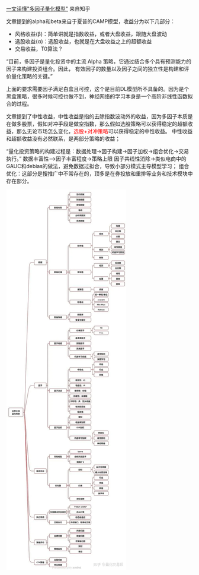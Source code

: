 [一文读懂"多因子量化模型"](https://zhuanlan.zhihu.com/p/684300637)
来自知乎

文章提到的alpha和beta来自于夏普的CAMP模型，收益分为以下几部分：
- 风格收益(β)：简单讲就是指数收益，或者大盘收益，跟随大盘波动
- 选股收益(α)：选股收益，也就是在大盘收益之上的超额收益
- 交易收益，T0算法？

“目前，多因子是量化投资中的主流 Alpha 策略，它通过结合多个具有预测能力的因子来构建投资组合。因此， 有效因子的数量以及因子之间的独立性是构建和评价量化策略的关键。”

上面的要求需要因子满足白盒且可控，这个是目前DL模型所不具备的。因为是个黑盒策略，很多时候可控也做不到，神经网络的学习本身是一个高阶非线性函数拟合的过程。

文章提到了中性收益，中性收益是指的去除指数波动外的收益，因为多因子本质是在做多股票，假如对冲手段是做空指数，那么假如选股策略可以获得稳定的超额收益，那么无论市场怎么变化，<font color='#FF0000'>选股+对冲策略</font>可以获得稳定的中性收益。
中性收益和超额收益没有必然联系，是两部分策略的收益；

“量化投资策略的构建过程是：数据处理->因子构建->因子加权->组合优化->交易执行。”
数据丰富性——>因子丰富程度->策略上限
因子共线性消除->类似电商中的GAUC和debias的做法，避免数据过拟合，导致小部分模式主导模型学习；
组合优化：这部分是搜推广中不常存在的，顶多是在券投放和重排等业务和技术模块中存在部分。



![量化框架](../img/量化框架.png)




